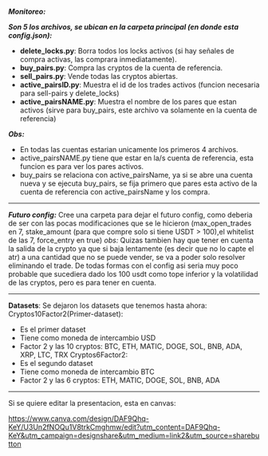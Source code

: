 _**Monitoreo:**_

_**Son 5 los archivos, se ubican en la carpeta principal (en donde esta config.json):**_
- **delete_locks.py**: Borra todos los locks activos (si hay señales de compra activas, las comprara inmediatamente).
- **buy_pairs.py**: Compra las cryptos de la cuenta de referencia.
- **sell_pairs.py**: Vende todas las cryptos abiertas.
- **active_pairsID.py**: Muestra el id de los trades activos (funcion necesaria para sell-pairs y delete_locks)
- **active_pairsNAME.py**: Muestra el nombre de los pares que estan activos (sirve para buy_pairs, este archivo va solamente en la cuenta de referencia)

_**Obs:**_
- En todas las cuentas estarian unicamente los primeros 4 archivos.
- active_pairsNAME.py tiene que estar en la/s cuenta de referencia, esta funcion es para ver los pares activos.
- buy_pairs se relaciona con active_pairsName, ya si se abre una cuenta nueva y se ejecuta buy_pairs,
se fija primero que pares esta activo de la cuenta de referencia con active_pairsName y los compra.

___
_**Futuro config:**_
Cree una carpeta para dejar el futuro config, como deberia de ser con las pocas modificaciones que se le hicieron (max_open_trades en 7, stake_amount (para que compre solo si tiene USDT > 100),el whitelist de las 7, force_entry en true)
*obs:*
Quizas tambien hay que tener en cuenta la salida de la crypto ya que si baja lentamente (es decir que no lo capte el atr) a una cantidad que no se puede vender, se va a poder solo resolver eliminando el trade. De todas formas con el config asi seria muy poco probable que sucediera dado los 100 usdt como tope inferior y la volatilidad de las cryptos, pero es para tener en cuenta.


___

**Datasets**:
Se dejaron los datasets que tenemos hasta ahora:
Cryptos10Factor2(Primer-dataset):
 - Es el primer dataset
 - Tiene como moneda de intercambio USD
 - Factor 2 y las 10 cryptos: BTC, ETH, MATIC, DOGE, SOL, BNB, ADA, XRP, LTC, TRX
Cryptos6Factor2:
 - Es el segundo dataset
 - Tiene como moneda de intercambio BTC
 - Factor 2 y las 6 cryptos: ETH, MATIC, DOGE, SOL, BNB, ADA

___

Si se quiere editar la presentacion, esta en canvas:

https://www.canva.com/design/DAF9Qhq-KeY/U3Un2fNOQu1V8trkCmghmw/edit?utm_content=DAF9Qhq-KeY&utm_campaign=designshare&utm_medium=link2&utm_source=sharebutton

